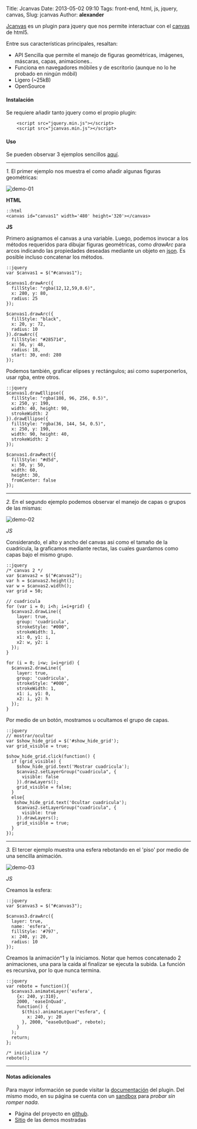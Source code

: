 Title: Jcanvas
Date: 2013-05-02 09:10
Tags: front-end, html, js, jquery, canvas,
Slug: jcanvas
Author: __alexander__

[Jcanvas][jcanvas] es un plugin para jquery que nos permite interactuar con el [canvas][canvas] de html5.

Entre sus características principales, resaltan:

- API Sencilla que permite el manejo de figuras geométricas, imágenes, máscaras, capas, animaciones..
- Funciona en navegadores móbiles y de escritorio (aunque no lo he probado en ningún móbil)
- Ligero (~25kB)
- OpenSource

#### Instalación

Se requiere añadir tanto jquery como el propio plugin:

~~~
    <script src="jquery.min.js"></script>
    <script src="jcanvas.min.js"></script>
~~~

#### Uso

Se pueden observar 3 ejemplos sencillos [aquí][labs].

- - -

*1.* El primer ejemplo nos muestra el como añadir algunas figuras geométricas:

![demo-01][demo-01]

**HTML**

~~~
::html
<canvas id="canvas1" width='480' height='320'></canvas>
~~~

**JS**

Primero asignamos el canvas a una variable. Luego, podemos invocar a los métodos requeridos para dibujar figuras geométricas, como *drawArc* para arcos indicando las propiedades deseadas mediante un objeto en [json][json]. Es posible incluso concatenar los métodos.

~~~
::jquery
var $canvas1 = $("#canvas1");

$canvas1.drawArc({
  fillStyle: "rgba(12,12,59,0.6)",
  x: 280, y: 80,
  radius: 25
});

$canvas1.drawArc({
  fillStyle: "black",
  x: 20, y: 72,
  radius: 10
}).drawArc({
  fillStyle: "#285714",
  x: 56, y: 48,
  radius: 18,
  start: 30, end: 280
});
~~~

Podemos también, graficar elipses y rectángulos; asi como superponerlos, usar rgba, entre otros.

~~~
::jquery
$canvas1.drawEllipse({
  fillStyle: "rgba(108, 96, 256, 0.5)",
  x: 250, y: 190,
  width: 40, height: 90,
  strokeWidth: 2
}).drawEllipse({
  fillStyle: "rgba(36, 144, 54, 0.5)",
  x: 250, y: 190,
  width: 90, height: 40,
  strokeWidth: 2
});

$canvas1.drawRect({
  fillStyle: "#d5d",
  x: 50, y: 50,
  width: 60,
  height: 30,
  fromCenter: false
});
~~~

- - -

*2.* En el segundo ejemplo podemos observar el manejo de capas o grupos de las mismas:

![demo-02][demo-02]

*JS*

Considerando, el alto y ancho del canvas asi como el tamaño de la cuadrícula, la graficamos mediante rectas, las cuales guardamos como capas bajo el mismo grupo.

~~~
::jquery
/* canvas 2 */
var $canvas2 = $("#canvas2");
var h = $canvas2.height();
var w = $canvas2.width();
var grid = 50;

// cuadricula
for (var i = 0; i<h; i=i+grid) {
  $canvas2.drawLine({
    layer: true,
    group: 'cuadricula',
    strokeStyle: "#000",
    strokeWidth: 1,
    x1: 0, y1: i,
    x2: w, y2: i
  });
}

for (i = 0; i<w; i=i+grid) {
  $canvas2.drawLine({
    layer: true,
    group: 'cuadricula',
    strokeStyle: "#000",
    strokeWidth: 1,
    x1: i, y1: 0,
    x2: i, y2: h
  });
}
~~~

Por medio de un botón, mostramos u ocultamos el grupo de capas.

~~~
::jquery
// mostrar/ocultar
var $show_hide_grid = $('#show_hide_grid');
var grid_visible = true;

$show_hide_grid.click(function() {
  if (grid_visible) {
    $show_hide_grid.text('Mostrar cuadricula');
    $canvas2.setLayerGroup("cuadricula", {
      visible: false
    }).drawLayers();
    grid_visible = false;
  }
  else{
   $show_hide_grid.text('Ocultar cuadricula');
    $canvas2.setLayerGroup("cuadricula", {
      visible: true
    }).drawLayers();
    grid_visible = true;
  }
});
~~~

- - -

*3.* El tercer ejemplo muestra una esfera rebotando en el 'piso' por medio de una sencilla animación.

![demo-03][demo-03]

*JS*

Creamos la esfera:

~~~
::jquery
var $canvas3 = $("#canvas3");

$canvas3.drawArc({
  layer: true,
  name: 'esfera',
  fillStyle: '#797',
  x: 240, y: 20,
  radius: 10
});
~~~

Creamos la animación^1 y la iniciamos. Notar que hemos concatenado 2 animaciones, una para la caida al finalizar se ejecuta la subida. La función es recursiva, por lo que nunca termina.

~~~
::jquery
var rebote = function(){
  $canvas3.animateLayer('esfera',
    {x: 240, y:310},
    2000, 'easeInQuad',
    function() {
      $(this).animateLayer("esfera", {
        x: 240, y: 20
      }, 2000, "easeOutQuad", rebote);
    }
  );
  return;
};

/* inicializa */
rebote();
~~~

- - -

#### Notas adicionales

Para mayor información se puede visitar la [documentación][docs] del plugin. Del mismo modo, en su página se cuenta con un [sandbox][sandbox] para *probar sin romper nada*.

- Página del proyecto en [github][github].
- [Sitio][labs] de las demos mostradas


[^1]: Para el efecto de caida y subida se uso el plugin jquery: [easing][easing] . Usando como referencia [esta guía][easing-referencia] para saber que función usar.

[jcanvas]: http://calebevans.me/projects/jcanvas/
[canvas]: http://es.wikipedia.org/wiki/Canvas_(HTML)
[labs]: http://labs.alexanderae.com/jcanvas/
[json]: http://es.wikipedia.org/wiki/JSON
[easing]: http://gsgd.co.uk/sandbox/jquery/easing/
[easing-referencia]: http://easings.net/es
[docs]: http://calebevans.me/projects/jcanvas/docs/
[sandbox]: http://calebevans.me/projects/jcanvas/sandbox/
[github]: https://github.com/caleb531/jcanvas

[demo-01]: /pictures/jcanvas-01.png 'Jcanvas - demo 01'
[demo-02]: /pictures/jcanvas-02.png 'Jcanvas - demo 02'
[demo-03]: /pictures/jcanvas-03.png 'Jcanvas - demo 03'
